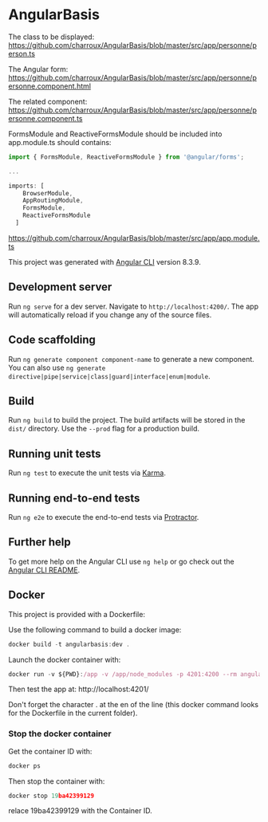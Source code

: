 
# AngularBasis

The class to be displayed: https://github.com/charroux/AngularBasis/blob/master/src/app/personne/person.ts

The Angular form: https://github.com/charroux/AngularBasis/blob/master/src/app/personne/personne.component.html

The related component: https://github.com/charroux/AngularBasis/blob/master/src/app/personne/personne.component.ts

FormsModule and ReactiveFormsModule should be included into app.module.ts should contains:

```javascript
import { FormsModule, ReactiveFormsModule } from '@angular/forms';

...

imports: [
    BrowserModule,
    AppRoutingModule,
    FormsModule,
    ReactiveFormsModule
  ]
```

https://github.com/charroux/AngularBasis/blob/master/src/app/app.module.ts

This project was generated with [Angular CLI](https://github.com/angular/angular-cli) version 8.3.9.

## Development server

Run `ng serve` for a dev server. Navigate to `http://localhost:4200/`. The app will automatically reload if you change any of the source files.

## Code scaffolding

Run `ng generate component component-name` to generate a new component. You can also use `ng generate directive|pipe|service|class|guard|interface|enum|module`.

## Build

Run `ng build` to build the project. The build artifacts will be stored in the `dist/` directory. Use the `--prod` flag for a production build.

## Running unit tests

Run `ng test` to execute the unit tests via [Karma](https://karma-runner.github.io).

## Running end-to-end tests

Run `ng e2e` to execute the end-to-end tests via [Protractor](http://www.protractortest.org/).

## Further help

To get more help on the Angular CLI use `ng help` or go check out the [Angular CLI README](https://github.com/angular/angular-cli/blob/master/README.md).

## Docker 

This project is provided with a Dockerfile: 

Use the following command to build a docker image: 

```javascript
docker build -t angularbasis:dev .
```

Launch the docker container with: 

```javascript
docker run -v ${PWD}:/app -v /app/node_modules -p 4201:4200 --rm angularbasis:dev
```

Then test the app at: http://localhost:4201/

Don't forget the character . at the en of the line (this docker command looks for the Dockerfile in the current folder).

### Stop the docker container

Get the container ID with: 

```javascript
docker ps
```

Then stop the container with: 

```javascript
docker stop 19ba42399129
```

relace 19ba42399129 with the Container ID.



